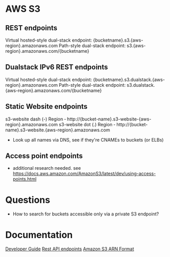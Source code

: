 # AWS S3

## REST endpoints
Virtual hosted-style dual-stack endpoint:
    {bucketname}.s3.{aws-region}.amazonaws.com
Path-style dual-stack endpoint:
    s3.{aws-region}.amazonaws.com/{bucketname}

## Dualstack IPv6 REST endpoints
Virtual hosted-style dual-stack endpoint:
    {bucketname}.s3.dualstack.{aws-region}.amazonaws.com
Path-style dual-stack endpoint:
    s3.dualstack.{aws-region}.amazonaws.com/{bucketname}

## Static Website endpoints
s3-website dash (-) Region ‐ http://{bucket-name}.s3-website-{aws-region}.amazonaws.com
s3-website dot (.) Region ‐ http://{bucket-name}.s3-website.{aws-region}.amazonaws.com

* Look up all names via DNS, see if they're CNAMEs to buckets (or ELBs)

## Access point endpoints
* additional research needed. see https://docs.aws.amazon.com/AmazonS3/latest/dev/using-access-points.html

# Questions
* How to search for buckets accessible only via a private S3 endpoint?

# Documentation
[Developer Guide](https://docs.aws.amazon.com/AmazonS3/latest/dev/Welcome.html)
[Rest API endpoints](https://docs.aws.amazon.com/general/latest/gr/s3.html)
[Amazon S3 ARN Format](https://docs.aws.amazon.com/AmazonS3/latest/dev/s3-arn-format.html)
